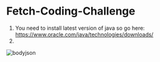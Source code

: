 # Fetch-Coding-Challenge
1) You need to install latest version of java so go here:
https://www.oracle.com/java/technologies/downloads/
2) 


![bodyjson](https://user-images.githubusercontent.com/36714045/134413141-735d94ea-2b9e-4694-a131-636e8966a6d4.PNG)
